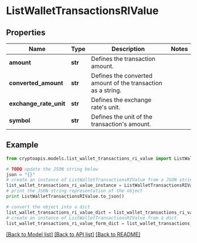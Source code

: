 # ListWalletTransactionsRIValue


## Properties
Name | Type | Description | Notes
------------ | ------------- | ------------- | -------------
**amount** | **str** | Defines the transaction amount. | 
**converted_amount** | **str** | Defines the converted amount of the transaction as a string. | 
**exchange_rate_unit** | **str** | Defines the exchange rate&#39;s unit. | 
**symbol** | **str** | Defines the unit of the transaction&#39;s amount. | 

## Example

```python
from cryptoapis.models.list_wallet_transactions_ri_value import ListWalletTransactionsRIValue

# TODO update the JSON string below
json = "{}"
# create an instance of ListWalletTransactionsRIValue from a JSON string
list_wallet_transactions_ri_value_instance = ListWalletTransactionsRIValue.from_json(json)
# print the JSON string representation of the object
print ListWalletTransactionsRIValue.to_json()

# convert the object into a dict
list_wallet_transactions_ri_value_dict = list_wallet_transactions_ri_value_instance.to_dict()
# create an instance of ListWalletTransactionsRIValue from a dict
list_wallet_transactions_ri_value_form_dict = list_wallet_transactions_ri_value.from_dict(list_wallet_transactions_ri_value_dict)
```
[[Back to Model list]](../README.md#documentation-for-models) [[Back to API list]](../README.md#documentation-for-api-endpoints) [[Back to README]](../README.md)


